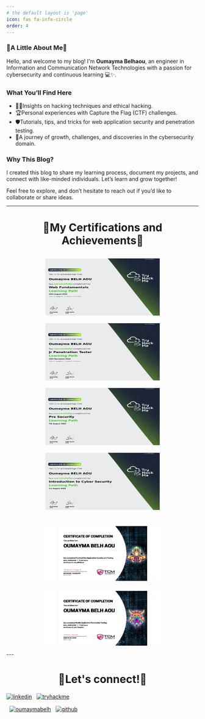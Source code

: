 ```yaml
---
# the default layout is 'page'
icon: fas fa-info-circle
order: 4
---
```


### 🎀​A Little About Me🎀​

Hello, and welcome to my blog! I'm **Oumayma Belhaou**, an engineer in Information and Communication Network Technologies with a passion for cybersecurity and continuous learning 💻✨. 

### What You’ll Find Here
- 🕵️‍♀️Insights on hacking techniques and ethical hacking.
- 🏆Personal experiences with Capture the Flag (CTF) challenges.
- 🛡️Tutorials, tips, and tricks for web application security and penetration testing.
- 🚀A journey of growth, challenges, and discoveries in the cybersecurity domain.

### Why This Blog?
I created this blog to share my learning process, document my projects, and connect with like-minded individuals. Let’s learn and grow together!

Feel free to explore, and don’t hesitate to reach out if you’d like to collaborate or share ideas.

---
<h1 align="center">🏅My Certifications and Achievements🏅</h1>
<div style="text-align: center; display: flex; flex-wrap: wrap; justify-content: center; margin: 20px 0;">
  <img src="/assets/imgs/THM-Web Fundamentals.png" alt="Web Fundamentals_THM" width="300" height="150" style="margin: 10px;" />
  <img src="/assets/imgs/JPT_THM.png" alt="Junior Penetration Testing_THM" width="300" height="150" style="margin: 10px;" />
  <img src="/assets/imgs/THM-8BYKWZPNP2.jpg" alt="Pre-Security_THM" width="300" height="150" style="margin: 10px;" />
  <img src="/assets/imgs/THM-FXTFFY6ZZS.png" alt="Introduction to Cyber Security_THM" width="300" height="150" style="margin: 10px;" />
</div>
<div style="text-align: center; display: flex; flex-wrap: wrap; justify-content: center;">
  <img src="/assets/imgs/PWA_TCM.jpg" alt="Pratical Web Application Security and Testing" width="300" height="150" style="margin: 10px;" />
  <img src="/assets/imgs/certif_TCM.png" alt="Mobile Application Penetration Testing" width="300" height="150" style="margin: 10px;" />
  
</div>
---
<h1 align="center">🤝Let's connect!🤝</h1>
<p align="center">

<a href="https://www.linkedin.com/in/bel-haou-oumayma-34b3721ba/" target="blank"><img align="center" src="https://raw.githubusercontent.com/rahuldkjain/github-profile-readme-generator/master/src/images/icons/Social/linked-in-alt.svg" alt="linkedin" height="50" width="50" /></a>
&nbsp; <a href="https://tryhackme.com/r/p/Notshygirl" target="blank"><img align="center" src="https://authenticator.2stable.com/assets/img/2fa-services/Icons/tryhackme.com.svg" alt="tryhackme" height="50" width="50" /></a>

&nbsp; <a href="https://discord.com/users/774207449796182027" target="blank"><img align="center" src="https://static-00.iconduck.com/assets.00/discord-icon-2048x2048-o5mluhz2.png" alt="oumaymabelh" height="50" width="50" /></a>
&nbsp; <a href="https://github.com/oumayma18" target="blank"><img align="center" src="https://cdn.worldvectorlogo.com/logos/github-icon-2.svg" alt="github" height="50" width="50" /></a>

</p>
